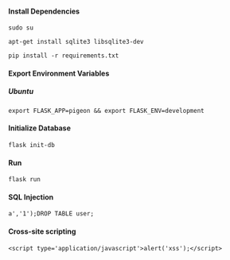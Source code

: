 #### Install Dependencies
`sudo su`

`apt-get install sqlite3 libsqlite3-dev`

`pip install -r requirements.txt`

#### Export Environment Variables
##### Ubuntu
`export FLASK_APP=pigeon && export FLASK_ENV=development`

#### Initialize Database
`flask init-db`

#### Run
`flask run`

#### SQL Injection
`a','1');DROP TABLE user;`

#### Cross-site scripting
`<script type='application/javascript'>alert('xss');</script>`